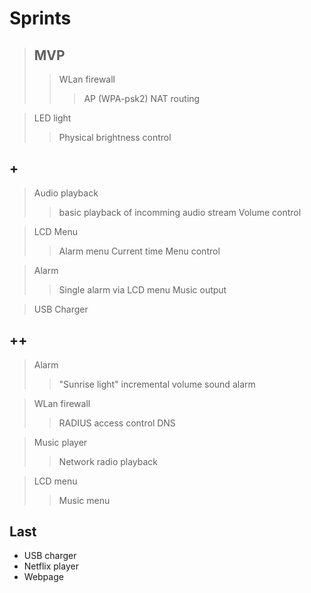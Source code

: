 # Sprints
> ## MVP
>> WLan firewall
>>> AP (WPA-psk2)
>>> NAT routing

> LED light
>> Physical brightness control

## +
> Audio playback
>> basic playback of incomming audio stream
>> Volume control

> LCD Menu
>> Alarm menu
>> Current time
>> Menu control

> Alarm
>> Single alarm via LCD menu
>> Music output

> USB Charger

## ++ 
> Alarm
>> "Sunrise light"
>> incremental volume sound alarm

> WLan firewall
>> RADIUS access control
>> DNS

> Music player
>> Network radio playback

> LCD menu
>> Music menu




## Last
- USB charger
- Netflix player
- Webpage
